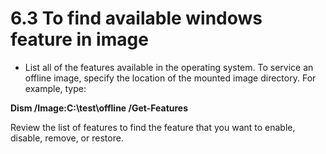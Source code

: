 # 6.3 To find available windows feature in image

* List all of the features available in the operating system. To service an offline image, specify the  location of the mounted image directory. For example, type:

&#x20;                   **Dism /Image:C:\test\offline /Get-Features**

&#x20;       Review the list of features to find the feature that you want to enable, disable, remove, or restore.
